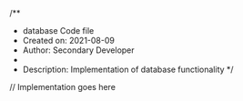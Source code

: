 /**
 * database Code file
 * Created on: 2021-08-09
 * Author: Secondary Developer
 *
 * Description: Implementation of database functionality
 */
 
// Implementation goes here

